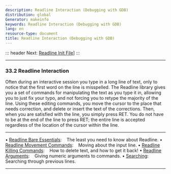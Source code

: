 ```yaml
---
description: Readline Interaction (Debugging with GDB)
distribution: global
Generator: makeinfo
keywords: Readline Interaction (Debugging with GDB)
lang: en
resource-type: document
title: Readline Interaction (Debugging with GDB)
---
```

::: header
Next: [Readline Init File](Readline-Init-File.html#Readline-Init-File)]
:::

---

### 33.2 Readline Interaction

Often during an interactive session you type in a long line of text, only to notice that the first word on the line is misspelled. The Readline library gives you a set of commands for manipulating the text as you type it in, allowing you to just fix your typo, and not forcing you to retype the majority of the line. Using these editing commands, you move the cursor to the place that needs correction, and delete or insert the text of the corrections. Then, when you are satisfied with the line, you simply press RET. You do not have to be at the end of the line to press RET; the entire line is accepted regardless of the location of the cursor within the line.

---

• [Readline Bare Essentials](Readline-Bare-Essentials.html#Readline-Bare-Essentials):              The least you need to know about Readline.
• [Readline Movement Commands](Readline-Movement-Commands.html#Readline-Movement-Commands):        Moving about the input line.
• [Readline Killing Commands](Readline-Killing-Commands.html#Readline-Killing-Commands):           How to delete text, and how to get it back!
• [Readline Arguments](Readline-Arguments.html#Readline-Arguments):                                Giving numeric arguments to commands.
• [Searching](Searching.html#Searching):                                                           Searching through previous lines.

---
